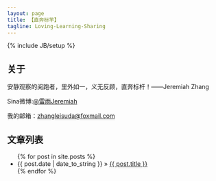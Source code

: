 ```yaml
---
layout: page
title: 【直奔标竿】
tagline: Loving-Learning-Sharing
---
```

{% include JB/setup %}

## 关于

安静观察的阅跑者，里外如一，义无反顾，直奔标杆！——Jeremiah Zhang

Sina微博:[@雷雨Jeremiah](http://weibo.com/ZhangXiaowoStef)

我的邮箱：zhangleisuda@foxmail.com

## 文章列表

<ul class="posts">
  {% for post in site.posts %}
    <li><span>{{ post.date | date_to_string }}</span> &raquo; <a href="{{ BASE_PATH }}{{ post.url }}">{{ post.title }}</a></li>
  {% endfor %}
</ul>



